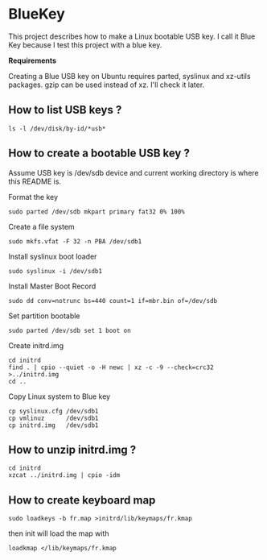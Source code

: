 # BlueKey
This project describes how to make a Linux bootable USB key. I call it Blue Key because I test this project with a blue key.

**Requirements**

Creating a Blue USB key on Ubuntu requires parted, syslinux and xz-utils packages.
gzip can be used instead of xz. I'll check it later.


## How to list USB keys ?

`ls -l /dev/disk/by-id/*usb*`

## How to create a bootable USB key ?

Assume USB key is /dev/sdb device and current working directory is where this README is.

Format the key

`sudo parted /dev/sdb mkpart primary fat32 0% 100%`

Create a file system

`sudo mkfs.vfat -F 32 -n PBA /dev/sdb1`

Install syslinux boot loader

`sudo syslinux -i /dev/sdb1`

Install Master Boot Record

`sudo dd conv=notrunc bs=440 count=1 if=mbr.bin of=/dev/sdb`

Set partition bootable

`sudo parted /dev/sdb set 1 boot on`

Create initrd.img

```
cd initrd
find . | cpio --quiet -o -H newc | xz -c -9 --check=crc32 >../initrd.img
cd ..
```

Copy Linux system to Blue key

```
cp syslinux.cfg /dev/sdb1
cp vmlinuz      /dev/sdb1
cp initrd.img   /dev/sdb1
```

## How to unzip initrd.img ?

```
cd initrd
xzcat ../initrd.img | cpio -idm
```

## How to create keyboard map
```
sudo loadkeys -b fr.map >initrd/lib/keymaps/fr.kmap
```
then init will load the map with
```
loadkmap </lib/keymaps/fr.kmap
```
